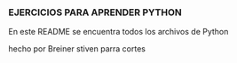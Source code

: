 ### EJERCICIOS PARA APRENDER PYTHON

En este README se encuentra todos los archivos de Python

hecho por Breiner stiven parra cortes
